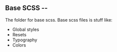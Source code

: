 ## Base SCSS --

The folder for base scss. Base scss files is stuff like:
* Global styles
* Resets
* Typography
* Colors